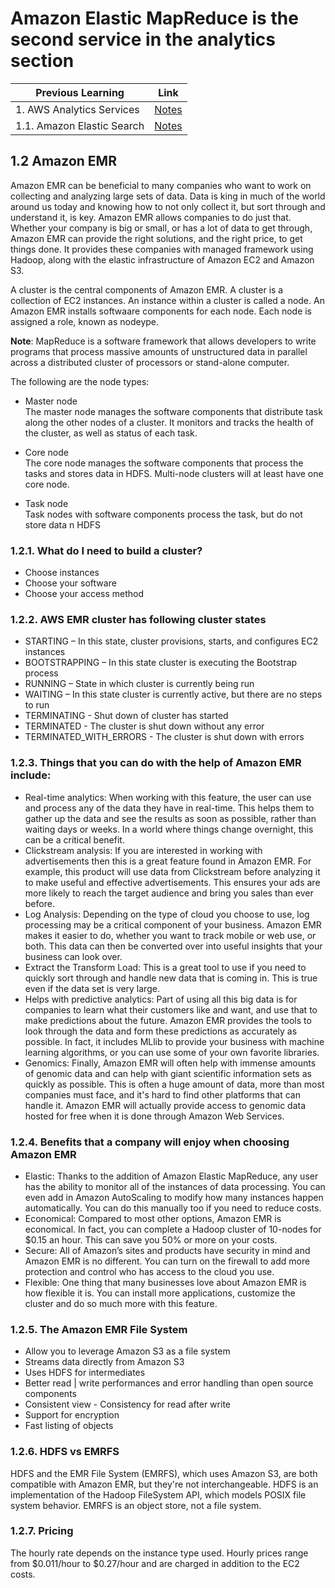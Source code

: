 # Amazon Elastic MapReduce is the second service in the analytics section

| Previous Learning | Link |
| ----------------- | ---  |
| 1. AWS Analytics Services | [Notes](https://github.com/ghimiresunil/100-days-of-AWS-Educate-Learning/blob/main/Day_02.md) |
| 1.1. Amazon Elastic Search | [Notes](https://github.com/ghimiresunil/100-days-of-AWS-Educate-Learning/blob/main/Day_02.md) |

## 1.2 Amazon EMR
Amazon EMR can be beneficial to many companies who want to work on collecting and analyzing large sets of data. Data is king in much of the world around us today and knowing how to not only collect it, but sort through and understand it, is key. Amazon EMR allows companies to do just that. Whether your company is big or small, or has a lot of data to get through, Amazon EMR can provide the right solutions, and the right price, to get things done.
It provides these companies with managed framework using Hadoop, along with the elastic infrastructure of Amazon EC2 and Amazon S3. 

A cluster is the central components of Amazon EMR. A cluster is a collection of EC2 instances. An instance within a cluster is called a node. An Amazon EMR installs softwaare components for each node. Each node is assigned a role, known as nodeype.

**Note**: MapReduce is a software framework that allows developers to write programs that process massive amounts of unstructured data in parallel across a distributed cluster of processors or stand-alone computer. 

The following are the node types:
* Master node <br>
The master node manages the software components that distribute task along the other nodes of a cluster. It monitors and tracks the health of the cluster, as well as status of each task.

* Core node <br>
The core node manages the software components that process the tasks and stores data in HDFS. Multi-node clusters will at least have one core node.

* Task node <br>
Task nodes with software components process the task, but do not store data n HDFS

### 1.2.1. What do I need to build a cluster?
* Choose instances
* Choose your software
* Choose your access method

### 1.2.2. AWS EMR cluster has following cluster states
* STARTING – In this state, cluster provisions, starts, and configures EC2 instances
* BOOTSTRAPPING – In this state cluster is executing the Bootstrap process
* RUNNING – State in which cluster is currently being run
* WAITING – In this state cluster is currently active, but there are no steps to run
* TERMINATING - Shut down of cluster has started
* TERMINATED - The cluster is shut down without any error
* TERMINATED_WITH_ERRORS - The cluster is shut down with errors

### 1.2.3. Things that you can do with the help of Amazon EMR include:
* Real-time analytics: When working with this feature, the user can use and process any of the data they have in real-time. This helps them to gather up the data and see the results as soon as possible, rather than waiting days or weeks. In a world where things change overnight, this can be a critical benefit.
* Clickstream analysis: If you are interested in working with advertisements then this is a great feature found in Amazon EMR. For example, this product will use data from Clickstream before analyzing it to make useful and effective advertisements. This ensures your ads are more likely to reach the target audience and bring you sales than ever before.
* Log Analysis: Depending on the type of cloud you choose to use, log processing may be a critical component of your business. Amazon EMR makes it easier to do, whether you want to track mobile or web use, or both. This data can then be converted over into useful insights that your business can look over.
* Extract the Transform Load: This is a great tool to use if you need to quickly sort through and handle new data that is coming in. This is true even if the data set is very large.
* Helps with predictive analytics: Part of using all this big data is for companies to learn what their customers like and want, and use that to make predictions about the future. Amazon EMR provides the tools to look through the data and form these predictions as accurately as possible. In fact, it includes MLlib to provide your business with machine learning algorithms, or you can use some of your own favorite libraries.
* Genomics: Finally, Amazon EMR will often help with immense amounts of genomic data and can help with giant scientific information sets as quickly as possible. This is often a huge amount of data, more than most companies must face, and it's hard to find other platforms that can handle it. Amazon EMR will actually provide access to genomic data hosted for free when it is done through Amazon Web Services.

### 1.2.4. Benefits that a company will enjoy when choosing Amazon EMR
* Elastic: Thanks to the addition of Amazon Elastic MapReduce, any user has the ability to monitor all of the instances of data processing. You can even add in Amazon AutoScaling to modify how many instances happen automatically. You can do this manually too if you need to reduce costs.
* Economical: Compared to most other options, Amazon EMR is economical. In fact, you can complete a Hadoop cluster of 10-nodes for $0.15 an hour. This can save you 50% or more on your costs.
* Secure: All of Amazon’s sites and products have security in mind and Amazon EMR is no different. You can turn on the firewall to add more protection and control who has access to the cloud you use.
* Flexible: One thing that many businesses love about Amazon EMR is how flexible it is. You can install more applications, customize the cluster and do so much more with this feature.

### 1.2.5. The Amazon EMR File System
* Allow you to leverage Amazon S3 as a file system
* Streams data directly from Amazon S3
* Uses HDFS for intermediates
* Better read | write performances and error handling than open source components
* Consistent view - Consistency for read after write
* Support for encryption
* Fast listing of objects

### 1.2.6. HDFS vs EMRFS
HDFS and the EMR File System (EMRFS), which uses Amazon S3, are both compatible with Amazon EMR, but they're not interchangeable. HDFS is an implementation of the Hadoop FileSystem API, which models POSIX file system behavior. EMRFS is an object store, not a file system.

### 1.2.7. Pricing
The hourly rate depends on the instance type used. Hourly prices range from $0.011/hour to $0.27/hour and are charged in addition to the EC2 costs.

